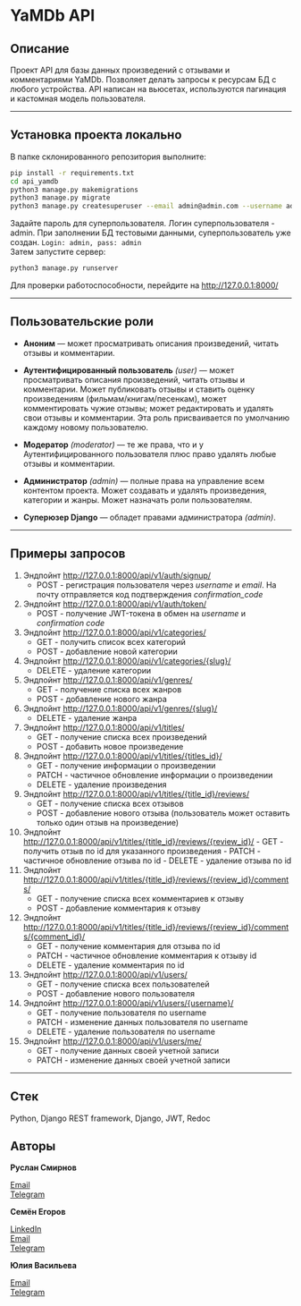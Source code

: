 # YaMDb API

## Описание

Проект API для базы данных произведений с отзывами и комментариями YaMDb. Позволяет делать запросы к ресурсам БД с любого устройства. API написан на вьюсетах, используются пагинация и кастомная модель пользователя.
***
## Установка проекта локально

В папке склонированного репозитория выполните:

```bash
pip install -r requirements.txt 
cd api_yamdb
python3 manage.py makemigrations
python3 manage.py migrate
python3 manage.py createsuperuser --email admin@admin.com --username admin -v 3
```
Задайте пароль для суперпользователя. Логин суперпользователя - admin. При заполнении БД тестовыми данными, суперпользователь уже создан. `Login: admin, pass: admin`  
Затем запустите сервер:
```Bash
python3 manage.py runserver
```
Для проверки работоспособности, перейдите на http://127.0.0.1:8000/
***

## Пользовательские роли

- **Аноним** — может просматривать описания произведений, читать отзывы и комментарии.

- **Аутентифицированный пользователь** *(user)* — может просматривать описания произведений, читать отзывы и комментарии. Может публиковать отзывы и ставить оценку произведениям (фильмам/книгам/песенкам), может комментировать чужие отзывы; может редактировать и удалять свои отзывы и комментарии. Эта роль присваивается по умолчанию каждому новому пользователю.

- **Модератор** *(moderator)* — те же права, что и у Аутентифицированного пользователя плюс право удалять любые отзывы и комментарии.
- **Администратор** *(admin)* — полные права на управление всем контентом проекта. Может создавать и удалять произведения, категории и жанры. Может назначать роли пользователям.
- **Суперюзер Django** — обладет правами администратора *(admin)*.
***

## Примеры запросов

1. Эндпойнт http://127.0.0.1:8000/api/v1/auth/signup/
    - POST - регистрация пользователя через *username* и *email*. На почту отправляется код подтверждения *confirmation_code*
2. Эндпойнт http://127.0.0.1:8000/api/v1/auth/token/
    - POST - получение JWT-токена в обмен на *username* и *confirmation code*
3. Эндпойнт http://127.0.0.1:8000/api/v1/categories/
    - GET - получить список всех категорий
    - POST - добавление новой категории
4. Эндпойнт http://127.0.0.1:8000/api/v1/categories/{slug}/
    - DELETE - удаление категории
5. Эндпойнт http://127.0.0.1:8000/api/v1/genres/
    - GET - получение списка всех жанров
    - POST - добавление нового жанра
6. Эндпойнт http://127.0.0.1:8000/api/v1/genres/{slug}/
    - DELETE - удаление жанра
7. Эндпойнт http://127.0.0.1:8000/api/v1/titles/
    - GET - получение списка всех произведений
    - POST - добавить новое произведение
8. Эндпойнт http://127.0.0.1:8000/api/v1/titles/{titles_id}/
    - GET - получение информации о произведении
    - PATCH - частичное обновление информации о произведении
    - DELETE - удаление произведения
9.  Эндпойнт http://127.0.0.1:8000/api/v1/titles/{title_id}/reviews/
    - GET - получение списка всех отзывов
    - POST - добавление нового отзыва (пользователь может оставить только один отзыв на произведение)
10.  Эндпойнт http://127.0.0.1:8000/api/v1/titles/{title_id}/reviews/{review_id}/
    - GET - получить отзыв по id для указанного произведения
    - PATCH - частичное обновление отзыва по id
    - DELETE - удаление отзыва по id
11. Эндпойнт http://127.0.0.1:8000/api/v1/titles/{title_id}/reviews/{review_id}/comments/
    - GET - получение списка всех комментариев к отзыву
    - POST - добавление комментария к отзыву
12. Эндпойнт http://127.0.0.1:8000/api/v1/titles/{title_id}/reviews/{review_id}/comments/{comment_id}/
    - GET - получение комментария для отзыва по id
    - PATCH - частичное обновление комментария к отзыву id
    - DELETE - удаление комментария по id
13. Эндпойнт http://127.0.0.1:8000/api/v1/users/
    - GET - получение списка всех пользователей
    - POST - добавление нового пользователя
14. Эндпойнт http://127.0.0.1:8000/api/v1/users/{username}/
    - GET - получение пользователя по username
    - PATCH - изменение данных пользователя по username
    - DELETE - удаление пользователя по username
15. Эндпойнт http://127.0.0.1:8000/api/v1/users/me/
    - GET - получение данных своей учетной записи
    - PATCH - изменение данных своей учетной записи
***

## Стек

Python, Django REST framework, Django, JWT, Redoc

## Авторы

**Руслан Смирнов**

[Email](bludstainz@yandex.ru)  
[Telegram](https://t.me/tiredruslan)

**Семён Егоров**

[LinkedIn](https://www.linkedin.com/in/simonegorov/)  
[Email](simon.egorov.job@gmail.com)  
[Telegram](https://t.me/SamePersoon)

**Юлия Васильева**

[Email](julka3561@yandex.ru)  
[Telegram](https://t.me/julka3561)
